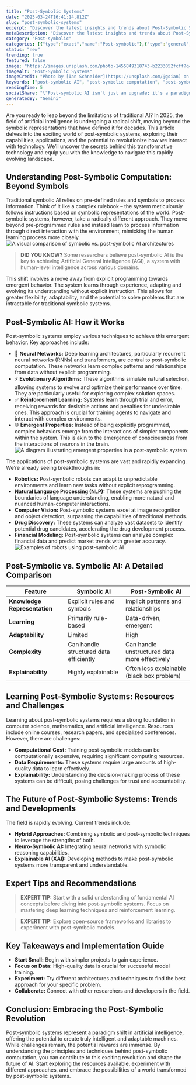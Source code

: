 ```yaml
---
title: "Post-Symbolic Systems"
date: "2025-03-24T16:41:14.812Z"
slug: "post-symbolic-systems"
excerpt: "Discover the latest insights and trends about Post-Symbolic Systems. This comprehensive guide covers everything you need to know about Post-Symbolic Systems in 2025."
metaDescription: "Discover the latest insights and trends about Post-Symbolic Systems. This comprehensive guide covers everything you need to know about Post-Symbolic System..."
category: "Post-symbolic"
categories: [{"type":"exact","name":"Post-symbolic"},{"type":"general","name":"Artificial Intelligence"},{"type":"medium","name":"Machine Learning"},{"type":"specific","name":"Neural Networks"},{"type":"niche","name":"Deep Reinforcement Learning"}]
status: "new"
trending: true
featured: false
image: "https://images.unsplash.com/photo-1455849318743-b2233052fcff?q=85&w=1200&fit=max&fm=webp&auto=compress"
imageAlt: "Post-Symbolic Systems"
imageCredit: "Photo by [Ian Schneider](https://unsplash.com/@goian) on Unsplash"
keywords: ["post-symbolic AI", "post-symbolic computation", "post-symbolic systems explained", "applications of post-symbolic systems", "post-symbolic vs symbolic AI", "buy post-symbolic AI software", "post-symbolic artificial intelligence research", "learning post-symbolic systems", "future of post-symbolic systems", "post-symbolic system development"]
readingTime: 5
socialShare: "\"Post-symbolic AI isn't just an upgrade; it's a paradigm shift, moving beyond programmed rules to systems that learn and adapt like humans.  Prepare for a future where AI isn't just intelligent, but truly alive.\""
generatedBy: "Gemini"
---
```


Are you ready to leap beyond the limitations of traditional AI?  In 2025, the field of artificial intelligence is undergoing a radical shift, moving beyond the symbolic representations that have defined it for decades.  This article delves into the exciting world of post-symbolic systems, exploring their capabilities, applications, and the potential to revolutionize how we interact with technology.  We’ll uncover the secrets behind this transformative technology and equip you with the knowledge to navigate this rapidly evolving landscape.

## Understanding Post-Symbolic Computation: Beyond Symbols

Traditional symbolic AI relies on pre-defined rules and symbols to process information.  Think of it like a complex rulebook – the system meticulously follows instructions based on symbolic representations of the world. Post-symbolic systems, however, take a radically different approach. They move beyond pre-programmed rules and instead learn to process information through direct interaction with the environment, mimicking the human learning process more closely. ![A visual comparison of symbolic vs. post-symbolic AI architectures](https://images.unsplash.com/photo-1451187580459-43490279c0fa?q=85&w=1200&fit=max&fm=webp&auto=compress)

> **DID YOU KNOW?** Some researchers believe post-symbolic AI is the key to achieving Artificial General Intelligence (AGI), a system with human-level intelligence across various domains.

This shift involves a move away from explicit programming towards emergent behavior. The system learns through experience, adapting and evolving its understanding without explicit instruction.  This allows for greater flexibility, adaptability, and the potential to solve problems that are intractable for traditional symbolic systems.

## Post-Symbolic AI: How it Works

Post-symbolic systems employ various techniques to achieve this emergent behavior.  Key approaches include:

* 🔑 **Neural Networks:** Deep learning architectures, particularly recurrent neural networks (RNNs) and transformers, are central to post-symbolic computation. These networks learn complex patterns and relationships from data without explicit programming.
* ⚡ **Evolutionary Algorithms:**  These algorithms simulate natural selection, allowing systems to evolve and optimize their performance over time.  They are particularly useful for exploring complex solution spaces.
* ✅ **Reinforcement Learning:**  Systems learn through trial and error, receiving rewards for desirable actions and penalties for undesirable ones. This approach is crucial for training agents to navigate and interact with complex environments.
* 🌐 **Emergent Properties:**  Instead of being explicitly programmed, complex behaviors emerge from the interactions of simpler components within the system.  This is akin to the emergence of consciousness from the interactions of neurons in the brain. ![A diagram illustrating emergent properties in a post-symbolic system](https://images.unsplash.com/photo-1484417894907-623942c8ee29?q=85&w=1200&fit=max&fm=webp&auto=compress)



The applications of post-symbolic systems are vast and rapidly expanding.  We’re already seeing breakthroughs in:

* **Robotics:**  Post-symbolic robots can adapt to unpredictable environments and learn new tasks without explicit reprogramming.
* **Natural Language Processing (NLP):**  These systems are pushing the boundaries of language understanding, enabling more natural and nuanced human-computer interactions.
* **Computer Vision:**  Post-symbolic systems excel at image recognition and object detection, surpassing the capabilities of traditional methods.
* **Drug Discovery:**  These systems can analyze vast datasets to identify potential drug candidates, accelerating the drug development process.
* **Financial Modeling:**  Post-symbolic systems can analyze complex financial data and predict market trends with greater accuracy. ![Examples of robots using post-symbolic AI](https://images.unsplash.com/photo-1517976487492-5750f3195933?q=85&w=1200&fit=max&fm=webp&auto=compress)

## Post-Symbolic vs. Symbolic AI: A Detailed Comparison

| Feature          | Symbolic AI                               | Post-Symbolic AI                             |
|-----------------|-------------------------------------------|----------------------------------------------|
| **Knowledge Representation** | Explicit rules and symbols                | Implicit patterns and relationships           |
| **Learning**      | Primarily rule-based                      | Data-driven, emergent                       |
| **Adaptability**  | Limited                                   | High                                         |
| **Complexity**    | Can handle structured data efficiently    | Can handle unstructured data more effectively |
| **Explainability** | Highly explainable                        | Often less explainable (black box problem)   |

## Learning Post-Symbolic Systems: Resources and Challenges

Learning about post-symbolic systems requires a strong foundation in computer science, mathematics, and artificial intelligence.  Resources include online courses, research papers, and specialized conferences. However, there are challenges:

* **Computational Cost:** Training post-symbolic models can be computationally expensive, requiring significant computing resources.
* **Data Requirements:**  These systems require large amounts of high-quality data to learn effectively.
* **Explainability:**  Understanding the decision-making process of these systems can be difficult, posing challenges for trust and accountability. 

## The Future of Post-Symbolic Systems: Trends and Developments

The field is rapidly evolving.  Current trends include:

* **Hybrid Approaches:** Combining symbolic and post-symbolic techniques to leverage the strengths of both.
* **Neuro-Symbolic AI:** Integrating neural networks with symbolic reasoning capabilities.
* **Explainable AI (XAI):**  Developing methods to make post-symbolic systems more transparent and understandable.

##  Expert Tips and Recommendations

> **EXPERT TIP:** Start with a solid understanding of fundamental AI concepts before diving into post-symbolic systems.  Focus on mastering deep learning techniques and reinforcement learning.

> **EXPERT TIP:**  Explore open-source frameworks and libraries to experiment with post-symbolic models.

## Key Takeaways and Implementation Guide

* **Start Small:** Begin with simpler projects to gain experience.
* **Focus on Data:** High-quality data is crucial for successful model training.
* **Experiment:** Try different architectures and techniques to find the best approach for your specific problem.
* **Collaborate:** Connect with other researchers and developers in the field.

## Conclusion: Embracing the Post-Symbolic Revolution

Post-symbolic systems represent a paradigm shift in artificial intelligence, offering the potential to create truly intelligent and adaptable machines.  While challenges remain, the potential rewards are immense.  By understanding the principles and techniques behind post-symbolic computation, you can contribute to this exciting revolution and shape the future of AI.  Start exploring the resources available, experiment with different approaches, and embrace the possibilities of a world transformed by post-symbolic systems.

